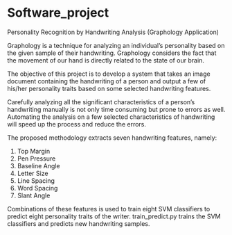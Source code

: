 # Software_project
Personality Recognition by Handwriting Analysis (Graphology Application)

Graphology is a technique for analyzing an individual’s personality based on the given sample of their handwriting. Graphology considers the fact that the movement of our hand is directly related to the state of our brain.

The objective of this project is to develop a system that takes an image document containing the handwriting of a person and output a few of his/her personality traits based on some selected handwriting features. 

Carefully analyzing all the significant characteristics of a person’s handwriting manually is not only time consuming but prone to errors as well. Automating the analysis on a few selected characteristics of handwriting will speed up the process and reduce the errors.

The proposed methodology extracts seven handwriting features, namely:

1. Top Margin
2. Pen Pressure
3. Baseline Angle
4. Letter Size
5. Line Spacing
6. Word Spacing 
7. Slant Angle

Combinations of these features is used to train eight SVM classifiers to predict eight personality traits of the writer. train_predict.py trains the SVM classifiers and predicts new handwriting samples.
